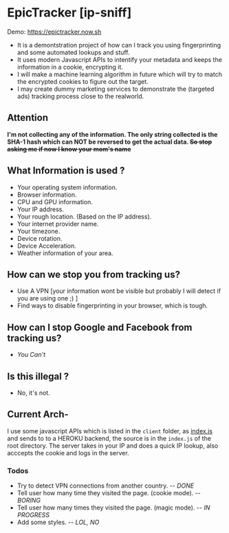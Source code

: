 # EpicTracker [ip-sniff]
Demo: https://epictracker.now.sh
- It is a demontstration project of how can I track you using fingerprinting and some automated lookups and stuff.
- It uses modern Javascript APIs to intentify your metadata and keeps the information in a cookie, encrypting it.
- I will make a machine learning algorithm in future which will try to match the encrypted cookies to figure out the target.
- I may create dummy marketing services to demonstrate the (targeted ads) tracking process close to the realworld.

## Attention
**I'm not collecting any of the information. The only string collected is the SHA-1 hash which can NOT be reversed to get the actual data. <del>So stop asking me if now I know your mom's name </del>**

## What Information is used ?
- Your operating system information.
- Browser information.
- CPU and GPU information.
- Your IP address.
- Your rough location. (Based on the IP address).
- Your internet provider name.
- Your timezone.
- Device rotation.
- Device Acceleration.
- Weather information of your area.

## How can we stop you from tracking us?
- Use A VPN [your information wont be visible but probably I will detect if you are using one ;) ]
- Find ways to disable fingerprinting in your browser, which is tough.

## How can I stop Google and Facebook from tracking us?
- *You Can't*

## Is this illegal ?
- No, it's not.

## Current Arch-
I use some javascript APIs which is listed in the `client` folder, as [index.js](https://github.com/ujjwal-kr/ip-sniff/blob/main/client/index.js) and sends to to a HEROKU backend, the source is in the `index.js` of the root directory. The server takes in your IP and does a quick IP lookup, also acccepts the cookie and logs in the server.

### Todos
- Try to detect VPN connections from another country. -- *DONE*
- Tell user how many time they visited the page. (cookie mode). -- *BORING*
- Tell user how many times they visited the page. (magic mode). -- *IN PROGRESS*
- Add some styles.  -- *LOL, NO*
